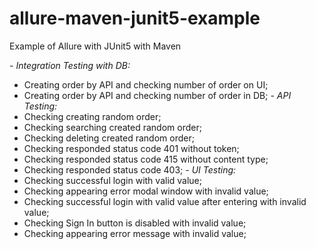 # allure-maven-junit5-example
Example of Allure with JUnit5 with Maven

_- Integration Testing with DB:_
  - Creating order by API and checking number of order on UI;
  - Creating order by API and checking number of order in DB;
_- API Testing:_
  - Checking creating random order;
  - Checking searching created random order;
  - Checking deleting created random order;
  - Checking responded status code 401 without token;
  - Checking responded status code 415 without content type;
  - Checking responded status code 403;
_- UI Testing:_
  - Checking successful login with valid value;
  - Checking appearing error modal window with invalid value;
  - Checking successful login with valid value after entering with invalid value;
  - Checking Sign In button is disabled with invalid value;
  - Checking appearing error message with invalid value;
